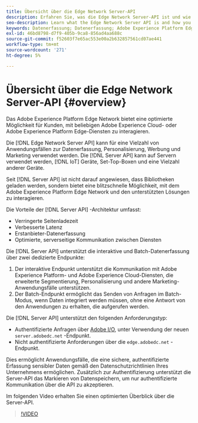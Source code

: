 ```yaml
---
title: Übersicht über die Edge Network Server-API
description: Erfahren Sie, was die Edge Network Server-API ist und wie Sie sie verwenden können.
seo-description: Learn what the Edge Network Server API is and how you can use it.
keywords: Datenerfassung; Datenerfassung; Adobe Experience Platform Edge Network; Server-API;
exl-id: 46bd8798-d7f9-405b-9ca8-856ad4aa688c
source-git-commit: f52603f7e65ac553e00a2b632857561cd07ae441
workflow-type: tm+mt
source-wordcount: '271'
ht-degree: 5%

---
```


# Übersicht über die Edge Network Server-API {#overview}

Das Adobe Experience Platform Edge Network bietet eine optimierte Möglichkeit für Kunden, mit beliebigen Adobe Experience Cloud- oder Adobe Experience Platform Edge-Diensten zu interagieren.

Die [!DNL Edge Network Server API] kann für eine Vielzahl von Anwendungsfällen zur Datenerfassung, Personalisierung, Werbung und Marketing verwendet werden. Die [!DNL Server API] kann auf Servern verwendet werden, [!DNL IoT] Geräte, Set-Top-Boxen und eine Vielzahl anderer Geräte.

Seit [!DNL Server API] ist nicht darauf angewiesen, dass Bibliotheken geladen werden, sondern bietet eine blitzschnelle Möglichkeit, mit dem Adobe Experience Platform Edge Network und den unterstützten Lösungen zu interagieren.

Die Vorteile der [!DNL Server API] -Architektur umfasst:

* Verringerte Seitenladezeit
* Verbesserte Latenz
* Erstanbieter-Datenerfassung
* Optimierte, serverseitige Kommunikation zwischen Diensten

Die [!DNL Server API] unterstützt die interaktive und Batch-Datenerfassung über zwei dedizierte Endpunkte:

1. Der interaktive Endpunkt unterstützt die Kommunikation mit Adobe Experience Platform- und Adobe Experience Cloud-Diensten, die erweiterte Segmentierung, Personalisierung und andere Marketing-Anwendungsfälle unterstützen.
2. Der Batch-Endpunkt ermöglicht das Senden von Anfragen im Batch-Modus, wenn Daten integriert werden müssen, ohne eine Antwort von den Anwendungen zu erhalten, die aufgerufen werden.

Die [!DNL Server API] unterstützt den folgenden Anforderungstyp:

* Authentifizierte Anfragen über [Adobe I/O](https://developer.adobe.com/), unter Verwendung der neuen `server.adobedc.net` -Endpunkt.
* Nicht authentifizierte Anforderungen über die `edge.adobedc.net` -Endpunkt.

Dies ermöglicht Anwendungsfälle, die eine sichere, authentifizierte Erfassung sensibler Daten gemäß den Datenschutzrichtlinien Ihres Unternehmens ermöglichen. Zusätzlich zur Authentifizierung unterstützt die Server-API das Markieren von Datenspeichern, um nur authentifizierte Kommunikation über die API zu akzeptieren.

Im folgenden Video erhalten Sie einen optimierten Überblick über die Server-API.

>[!VIDEO](https://video.tv.adobe.com/v/341448/)
